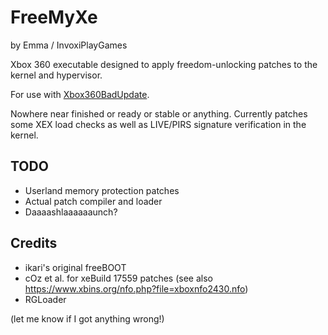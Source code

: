 # FreeMyXe

by Emma / InvoxiPlayGames

Xbox 360 executable designed to apply freedom-unlocking patches to the kernel
and hypervisor.

For use with [Xbox360BadUpdate](https://github.com/grimdoomer/Xbox360BadUpdate).

Nowhere near finished or ready or stable or anything. Currently patches some
XEX load checks as well as LIVE/PIRS signature verification in the kernel.

## TODO

* Userland memory protection patches
* Actual patch compiler and loader
* Daaaashlaaaaaaunch?

## Credits

* ikari's original freeBOOT
* cOz et al. for xeBuild 17559 patches
  (see also https://www.xbins.org/nfo.php?file=xboxnfo2430.nfo)
* RGLoader 

(let me know if I got anything wrong!)
